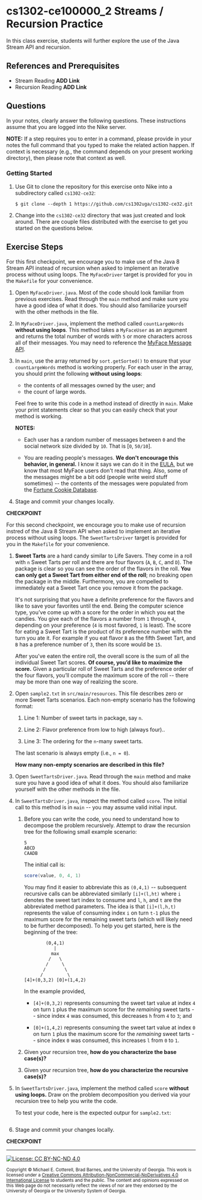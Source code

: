 # cs1302-ce100000_2 Streams / Recursion Practice

In this class exercise, students will further explore the use of the Java Stream API and
recursion.

## References and Prerequisites

* Stream Reading **ADD Link**
* Recursion Reading **ADD Link**

## Questions

In your notes, clearly answer the following questions. These instructions assume that you are
logged into the Nike server.

**NOTE:** If a step requires you to enter in a command, please provide in your notes the full
command that you typed to make the related action happen. If context is necessary (e.g., the
command depends on your present working directory), then please note that context as well.

### Getting Started

1. Use Git to clone the repository for this exercise onto Nike into a subdirectory called `cs1302-ce32`:

   ```
   $ git clone --depth 1 https://github.com/cs1302uga/cs1302-ce32.git
   ```

1. Change into the `cs1302-ce32` directory that was just created and look around. There are couple
   files distributed with the exercise to get you started on the questions below.

## Exercise Steps

For this first checkpoint, we encourage you to make use of the Java 8 Stream API
instead of recursion when asked to implement an iterative process without using
loops. The `MyFaceDriver` target is provided for you in the `Makefile` for your
convenience.

1. Open `MyFaceDriver.java`. Most of the code should look familiar from previous exercises.
   Read through the `main` method and make sure you have a good idea of what it does.
   You should also familiarize yourself with the other methods in the file.

1. In `MyFaceDriver.java`, implement the method called `countLargeWords`
   **without using loops**. This method takes a `MyFaceUser` as an
   argument and returns the total number of words with  `5` or more
   characters across all of their messages. You may need to reference the
   [MyFace Message API](http://cobweb.cs.uga.edu/~mec/cs1302-mvn-site/cs1302-myface/apidocs/index.html).

1. In `main`, use the array returned by `sort.getSorted()` to ensure that
   your `countLargeWords` method is working properly. For each user in the
   array, you should print the following **without using loops**:

   * the contents of all messages owned by the user; and
   * the count of large words.

   Feel free to write this code in a method instead of directly in `main`.
   Make your print statements clear so that you can easily check that your
   method is working.

   **NOTES:**

   * Each user has a random number of messages between `0` and the
     social network size divided by `10`. That is [`0`, `50/10`].

   * You are reading people's messages. **We don't encourage this
     behavior, in general.** I know it says we can do it in the
     [EULA](https://en.wikipedia.org/wiki/End-user_license_agreement),
     but we know that most MyFace users don't read that thing. Also, some of
     the messages might be a bit odd (people write weird stuff sometimes) -- the
     contents of the messages were populated from the
     [Fortune Cookie Database](https://github.com/bmc/fortunes).

1. Stage and commit your changes locally.

**CHECKPOINT**

For this second checkpoint, we encourage you to make use of recursion instred of
the Java 8 Stream API when asked to implement an iterative process without using
loops. The `SweetTartsDriver` target is provided for you in the `Makefile` for your
convenience.

1. **Sweet Tarts** are a hard candy similar to Life Savers. They come in a roll
   with `n` Sweet Tarts per roll and there are four flavors (`A`, `B`, `C`, and
   `D`). The package is clear so you can see the order of the flavors in the roll.
   **You can only get a Sweet Tart from either end of the roll**; no breaking
   open the package in the middle. Furthermore, you are compelled to immediately
   eat a Sweet Tart once you remove it from the package.

   It's not surprising that you have a definite preference for the flavors and
   like to save your favorites until the end. Being the computer science type,
   you’ve come up with a score for the order in which you eat the candies. You
   give each of the flavors a number from `1` through `4`, depending on your
   preference (`4` is most favored, `1` is least). The score for eating a Sweet
   Tart is the product of its preference number with the turn you ate it. For
   example if you eat flavor `B` as the fifth Sweet Tart, and `B` has a
   preference number of `3`, then its score would be `15`.

   After you've eaten the entire roll, the overall score is the sum of all the
   individual Sweet Tart scores. **Of course, you’d like to maximize the
   score.** Given a particular roll of Sweet Tarts and the preference order of
   the four flavors, you’ll compute the maximum score of the roll -- there may
   be more than one way of realizing the score.

1. Open `sample2.txt` in `src/main/resources`. This file describes zero or more
   Sweet Tarts scenarios. Each non-empty scenario has the following format:

   1. Line 1: Number of sweet tarts in package, say `n`.

   1. Line 2: Flavor preference from low to high (always four)..

   1. Line 3: The ordering for the `n`-many sweet tarts.

   The last scenario is always empty (i.e., `n = 0`).

   **How many non-empty scenarios are described in this file?**

1. Open `SweetTartsDriver.java`. Read through the `main` method and make sure
   you have a good idea of what it does. You should also familiarize yourself
   with the other methods in the file.

1. In `SweetTartsDriver.java`, inspect the method called `score`.
   The initial call to this method is in `main` -- you may assume
   valid initial input.

   1. Before you can write the code, you need to understand how to decompose
      the problem recursively. Attempt to draw the recursion tree for the
      following small example scenario:

      ```
      5
      ABCD
      CAADB
      ```

      The initial call is:

      ```java
      score(value, 0, 4, 1)
      ```

      You may find it easier to abbreviate this as `(0,4,1)` -- subsequent
      recursive calls can be abbreviated similarly `[i]+(l,ht)` where
      `i` denotes the sweet tart index to consume and `l`, `h`, and `t` are
      the abbreviated method parameters. The idea is that `[i]+(l,h,t)`
      represents the value of consuming index `i` on turn `t-1` plus the
      maximum score for the remaining sweet tarts (which will likely
      need to be further decomposed). To help you get started,
      here is the beginning of the tree:

      ```
              (0,4,1)
                 |
                max
               /   \
              /     \
             /       \
            /         \
      [4]+(0,3,2) [0]+(1,4,2)
      ```

      In the example provided,

      * `[4]+(0,3,2)` represents consuming the
        sweet tart value at index `4` on turn `1` plus the maximum score for
        the _remaining_ sweet tarts -- since index `4` was consumed, this
        decreases `h` from `4` to `3`; and

      * `[0]+(1,4,2)` represents consuming the
        sweet tart value at index `0` on turn `1` plus the maximum score for
        the _remaining_ sweet tarts -- since index `0` was consumed, this
        increases `l` from `0` to `1`.

   1. Given your recursion tree, **how do you characterize the
      base case(s)?**

   1. Given your recursion tree, **how do you characterize the
      recursive case(s)?**

1. In `SweetTartsDriver.java`, implement the method called `score`
   **without using loops.** Draw on the problem decomposition you
   derived via your recursion tree to help you write the code.

   To test your code, here is the expected outpur for `sample2.txt`:

   ```

   ```

1. Stage and commit your changes locally.

**CHECKPOINT**

<hr/>

[![License: CC BY-NC-ND 4.0](https://img.shields.io/badge/License-CC%20BY--NC--ND%204.0-lightgrey.svg)](http://creativecommons.org/licenses/by-nc-nd/4.0/)

<small>
Copyright &copy; Michael E. Cotterell, Brad Barnes, and the University of Georgia.
This work is licensed under a <a rel="license" href="http://creativecommons.org/licenses/by-nc-nd/4.0/">Creative Commons Attribution-NonCommercial-NoDerivatives 4.0 International License</a> to students and the public.
The content and opinions expressed on this Web page do not necessarily reflect the views of nor are they endorsed by the University of Georgia or the University System of Georgia.
</small>
